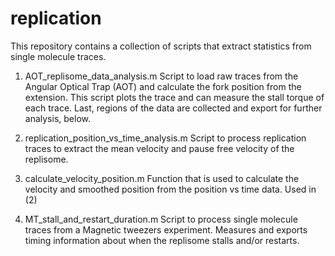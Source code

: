 # replication

This repository contains a collection of scripts that extract statistics from single molecule traces.

1. AOT_replisome_data_analysis.m
Script to load raw traces from the Angular Optical Trap (AOT) and calculate the fork position from the extension. This script plots the trace and can measure the stall torque of each trace.  Last, regions of the data are collected and export for further analysis, below.

2. replication_position_vs_time_analysis.m
Script to process replication traces to extract the mean velocity and pause free velocity of the replisome.

3. calculate_velocity_position.m
Function that is used to calculate the velocity and smoothed position from the position vs time data.  Used in (2)

4. MT_stall_and_restart_duration.m
Script to process single molecule traces from a Magnetic tweezers experiment.  Measures and exports timing information about when the replisome stalls and/or restarts.
